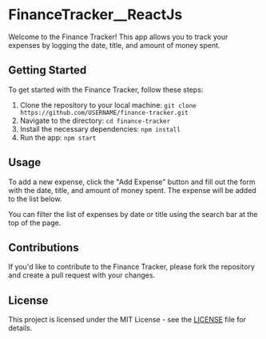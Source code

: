 # FinanceTracker__ReactJs

Welcome to the Finance Tracker! This app allows you to track your expenses by logging the date, title, and amount of money spent.

## Getting Started

To get started with the Finance Tracker, follow these steps:

1. Clone the repository to your local machine: `git clone https://github.com/USERNAME/finance-tracker.git`
2. Navigate to the directory: `cd finance-tracker`
3. Install the necessary dependencies: `npm install`
4. Run the app: `npm start`

## Usage

To add a new expense, click the "Add Expense" button and fill out the form with the date, title, and amount of money spent. The expense will be added to the list below.

You can filter the list of expenses by date or title using the search bar at the top of the page.

## Contributions

If you'd like to contribute to the Finance Tracker, please fork the repository and create a pull request with your changes.

## License

This project is licensed under the MIT License - see the [LICENSE](LICENSE) file for details.
